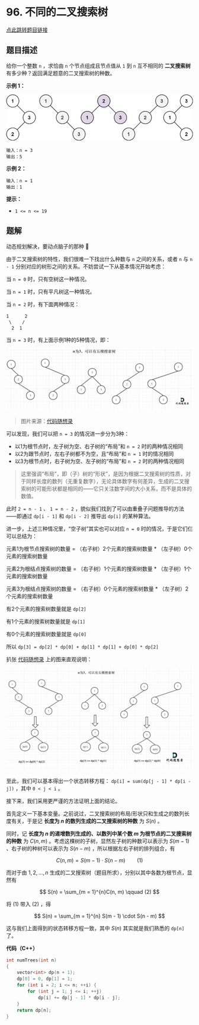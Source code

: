 # 96. 不同的二叉搜索树

[点此跳转题目链接](https://leetcode.cn/problems/unique-binary-search-trees/description/)

## 题目描述

给你一个整数 `n` ，求恰由 `n` 个节点组成且节点值从 `1` 到 `n` 互不相同的 **二叉搜索树** 有多少种？返回满足题意的二叉搜索树的种数。

 

**示例 1：**

![img](./uniquebstn3.jpg)

```
输入：n = 3
输出：5
```

**示例 2：**

```
输入：n = 1
输出：1
```

 

**提示：**

- `1 <= n <= 19`



## 题解

动态规划解决，要动点脑子的那种 :thought_balloon: ​ 

由于二叉搜索树的特性，我们很难一下找出什么种数与 `n` 之间的关系，或者 `n` 与 `n - 1` 分别对应的树形之间的关系。不妨尝试一下从基本情况开始考虑：

当 `n = 0` 时，只有空树这一种情况。

当 `n = 1` 时，只有平凡树这一种情况。

当 `n = 2` 时，有下面两种情况：

```
1      2
 \    /
  2  1
```

当 `n = 3` 时，有上面示例1种的5种情况，即：

![img](./20210107093129889.png)

> 图片来源：[代码随想录](https://programmercarl.com/0096.不同的二叉搜索树.html#思路)

可以发现，我们可以把 `n = 3` 的情况进一步分为3种：

- 以1为根节点时，左子树为空、右子树的“布局”和 `n = 2` 时的两种情况相同
- 以2为跟节点时，左右子树都不为空，且“布局”和 `n = 1` 时的情况相同
- 以3为根节点时，右子树为空、左子树的“布局”和 `n = 2` 时的两种情况相同

> 这里强调“布局”，即（子）树的“形状”，是因为根据二叉搜索树的性质，对于同样长度的数列（无重复数字），无论具体数字有何差异，生成的二叉搜索树的可能形状都是相同的——它只关注数字间的大小关系，而不是具体的数值。

此时 `2 = n - 1` 、 `1 = n - 2` ，貌似我们找到了可以由重叠子问题推导的方法——即通过 `dp[i - 1]` 和 `dp[i - 2]` 推导出 `dp[i]` 的某种算法。

进一步，上述三种情况里，“空子树”其实也可以对应 `n = 0` 时的情况，于是它们仨可以总结为：

元素1为根节点搜索树的数量 = （右子树）2个元素的搜索树数量 * （左子树）0个元素的搜索树数量

元素2为根结点搜索树的数量 = （右子树）1个元素的搜索树数量 * （左子树）1个元素的搜索树数量

元素3为根结点搜索树的数量 = （右子树）0个元素的搜索树数量 * （左子树）2个元素的搜索树数量

有2个元素的搜索树数量就是 `dp[2]` 

有1个元素的搜索树数量就是 `dp[1]` 

有0个元素的搜索树数量就是 `dp[0]` 

所以 `dp[3] = dp[2] * dp[0] + dp[1] * dp[1] + dp[0] * dp[2]` 

扒张 [代码随想录](https://programmercarl.com/0096.不同的二叉搜索树.html#思路) 上的图来直观说明：

![sample](./20210107093226241.png)

至此，我们可以基本得出一个状态转移方程： `dp[i] = sum(dp[j - 1] * dp[i - j])` ，其中 `0 < j < i` 。



接下来，我们采用更严谨的方法证明上面的结论。

首先定义一下基本变量。之前说过，二叉搜索树的布局/形状只和生成之的数列长度有关，于是记 **长度为 $n$ 的数列生成的二叉搜索树的种数** 为 $S(n)$ 。

同时，记 **长度为 $n$ 的递增数列生成的、以数列中某个数 $m$ 为根节点的二叉搜索树的种数** 为 $C(n, m)$ 。考虑这棵树的子树，显然左子树的种数可以表示为 $S(m - 1)$ 、右子树的种树可以表示为 $S(n - m)$ ，所以根据左右子树的排列组合，有

$$
C(n, m) = S(m - 1) \cdot S(n - m) \qquad (1)
$$

而对于由 $1, 2, ... , n$ 生成的二叉搜索树（题目所求），分别以其中各数为根节点，显然有

$$
S(n) = \sum_{m = 1}^{n}C(n, m) \qquad (2)
$$

将 $(1)$ 带入 $(2)$ ，得

$$
S(n) = \sum_{m = 1}^{n} S(m - 1) \cdot S(n - m)
$$

这与我们上面得到的状态转移方程一致，其中 $S(n)$ 其实就是我们熟悉的 `dp[n]` 了。



**代码（C++）**

```cpp
int numTrees(int n)
{
    vector<int> dp(n + 1);
    dp[0] = 0, dp[1] = 1;
    for (int i = 2; i <= n; ++i) {
        for (int j = 1; j <= i; ++j)
            dp[i] += dp[j - 1] * dp[i - j];
    }
    return dp[n];
}
```

